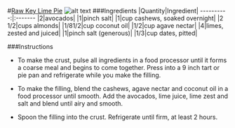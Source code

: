 #[Raw Key Lime Pie](https://food52.com/recipes/23220-raw-key-lime-pie)
![alt text](https:https://images.food52.com/0R_Zmiv11XPTqGaJHOSF8rei64w=/753x502/fde89023-2f6d-4d0a-b413-1123415da3d8--photo-32.JPG)
###Ingredients
|Quantity|Ingredient|
----------:|:-------
|2|avocados|
|1|pinch salt|
|1|cup cashews, soaked overnight|
|2 1/2|cups almonds|
|1/81/2|cup coconut oil|
|1/2|cup agave nectar|
|4|limes, zested and juiced|
|1|pinch salt (generous)|
|1/3|cup dates, pitted|

###Instructions

* To make the crust, pulse all ingredients in a food processor until it forms a coarse meal and begins to come together. Press into a 9 inch tart or pie pan and refrigerate while you make the filling.

* To make the filling, blend the cashews, agave nectar and coconut oil in a food processor until smooth. Add the avocados, lime juice, lime zest and salt and blend until airy and smooth.

* Spoon the filling into the crust. Refrigerate until firm, at least 2 hours.